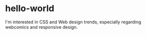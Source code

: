# hello-world

I'm interested in CSS and Web design trends, especially regarding webcomics and responsive design. 

